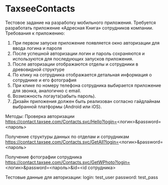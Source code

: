 # TaxseeContacts
Тестовое задание на разработку мобильного приложения.
Требуется разработать приложение «Адресная Книга» сотрудников компании. Требования к приложению:
1. При первом запуске приложение появляется окно авторизации для ввода логина и пароля
2. После успешной авторизации логин и пароль сохраняются и используются для последующих запусков приложения. 
3. После авторизации отображаются отделы и сотрудники в древовидной структуре
4. По клику на сотрудника отображается детальная информация о сотруднике и его фотография
5. При клике по номеру телефона сотрудника выбирается приложение для звонка, аналогично с email.
6. Возможность логаута(забыть пароль).
7. Дизайн приложения должен быть реализован согласно гайдлайнам выбранной платформы (Android или iOS).

Методы:
Проверка авторизации
https://contact.taxsee.com/Contacts.svc/Hello?login=<логин>&password=<пароль>

Получение структуры данных по отделам и сотрудникам
https://contact.taxsee.com/Contacts.svc/GetAll?login=<логин>&password=<пароль>

Получение фотографии сотрудника
https://contact.taxsee.com/Contacts.svc/GetWPhoto?login=<логин>&password=<пароль>&id=<id сотрудника>

Тестовые данные для авторизации:
login: test_user
password: test_pass
